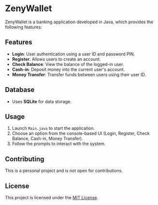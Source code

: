 # ZenyWallet

ZenyWallet is a banking application developed in Java, which provides the following features:

## Features
- **Login**: User authentication using a user ID and password PIN.
- **Register**: Allows users to create an account.
- **Check Balance**: View the balance of the logged-in user.
- **Cash-in**: Deposit money into the current user's account.
- **Money Transfer**: Transfer funds between users using their user ID.

## Database
- Uses **SQLite** for data storage.

## Usage
1. Launch `Main.java` to start the application.
2. Choose an option from the console-based UI (Login, Register, Check Balance, Cash-in, Money Transfer).
3. Follow the prompts to interact with the system.

## Contributing
This is a personal project and is not open for contributions.

## License
This project is licensed under the [MIT License](https://opensource.org/licenses/MIT).